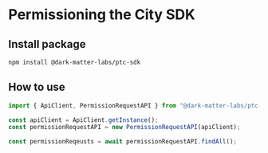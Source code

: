 # Permissioning the City SDK

## Install package

```bash
npm install @dark-matter-labs/ptc-sdk
```

## How to use

```js
import { ApiClient, PermissionRequestAPI } from "@dark-matter-labs/ptc-sdk";

const apiClient = ApiClient.getInstance();
const permissionRequestAPI = new PermissionRequestAPI(apiClient);

const permissionReqeusts = await permissionRequestAPI.findAll();
```
